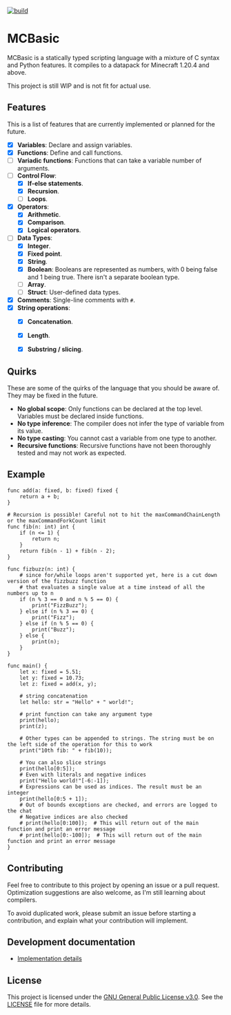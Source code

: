 [![build](https://github.com/Kolterdyx/mcbasic/actions/workflows/go.yml/badge.svg)](https://github.com/Kolterdyx/mcbasic/actions/workflows/go.yml)

# MCBasic

MCBasic is a statically typed scripting language with a mixture of C syntax and Python features.
It compiles to a datapack for Minecraft 1.20.4 and above.

This project is still WIP and is not fit for actual use.

## Features

This is a list of features that are currently implemented or planned for the future.

- [x] **Variables**: Declare and assign variables.
- [x] **Functions**: Define and call functions.
- [ ] **Variadic functions**: Functions that can take a variable number of arguments.
- [ ] **Control Flow**:
  - [x] **If-else statements**.
  - [x] **Recursion**.
  - [ ] **Loops**.
- [x] **Operators**:
  - [x] **Arithmetic**.
  - [x] **Comparison**.
  - [x] **Logical operators**.
- [ ] **Data Types**:
  - [x] **Integer**.
  - [x] **Fixed point**.
  - [x] **String**.
  - [x] **Boolean**: Booleans are represented as numbers, with 0 being false and 1 being true. There isn't a separate boolean type.
  - [ ] **Array**.
  - [ ] **Struct**: User-defined data types.
- [x] **Comments**: Single-line comments with `#`.
- [x] **String operations**:
  - [x] **Concatenation**.
  - [x] **Length**.
  - [x] **Substring / slicing**.


## Quirks

These are some of the quirks of the language that you should be aware of. They may be fixed in the future.

- **No global scope**: Only functions can be declared at the top level. Variables must be declared inside functions.
- **No type inference**: The compiler does not infer the type of variable from its value.
- **No type casting**: You cannot cast a variable from one type to another.
- **Recursive functions**: Recursive functions have not been thoroughly tested and may not work as expected.


## Example

```
func add(a: fixed, b: fixed) fixed {
    return a + b;
}

# Recursion is possible! Careful not to hit the maxCommandChainLength or the maxCommandForkCount limit 
func fib(n: int) int {
    if (n <= 1) {
        return n;
    }
    return fib(n - 1) + fib(n - 2);
}

func fizbuzz(n: int) {
    # since for/while loops aren't supported yet, here is a cut down version of the fizzbuzz function
    # that evaluates a single value at a time instead of all the numbers up to n
    if (n % 3 == 0 and n % 5 == 0) {
        print("FizzBuzz");
    } else if (n % 3 == 0) {
        print("Fizz");
    } else if (n % 5 == 0) {
        print("Buzz");
    } else {
        print(n);
    }
}

func main() {
    let x: fixed = 5.51;
    let y: fixed = 10.73;
    let z: fixed = add(x, y);
    
    # string concatenation
    let hello: str = "Hello" + " world!";
    
    # print function can take any argument type
    print(hello);
    print(z);
    
    # Other types can be appended to strings. The string must be on the left side of the operation for this to work
    print("10th fib: " + fib(10));
    
    # You can also slice strings
    print(hello[0:5]);
    # Even with literals and negative indices
    print("Hello world!"[-6:-1]);
    # Expressions can be used as indices. The result must be an integer
    print(hello[0:5 + 1]);
    # Out of bounds exceptions are checked, and errors are logged to the chat
    # Negative indices are also checked
    # print(hello[0:100]);  # This will return out of the main function and print an error message
    # print(hello[0:-100]);  # This will return out of the main function and print an error message
}
```

## Contributing

Feel free to contribute to this project by opening an issue or a pull request.
Optimization suggestions are also welcome, as I'm still learning about compilers.

To avoid duplicated work, please submit an issue before starting a contribution, and explain what your contribution will implement.

## Development documentation

- [Implementation details](docs/implementation_details.md)

## License

This project is licensed under the [GNU General Public License v3.0](https://www.gnu.org/licenses/gpl-3.0.en.html). See the [LICENSE](LICENSE) file for more details.
